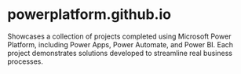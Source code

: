 # powerplatform.github.io
Showcases a collection of projects completed using Microsoft Power Platform, including Power Apps, Power Automate, and Power BI. Each project demonstrates solutions developed to streamline real business processes.
